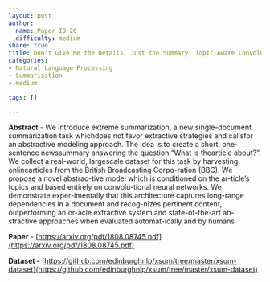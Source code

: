```yaml
---
layout: post
author:
  name: Paper ID 20
  difficulty: medium
share: true
title: Don't Give Me the Details, Just the Summary! Topic-Aware Convolutional Neural Networks for Extreme Summarization
categories:
- Natural Language Processing
- Summarization
- medium

tags: []

---
```

**Abstract** - We introduce extreme summarization, a new single-document summarization task whichdoes not favor extractive strategies and callsfor an abstractive modeling approach. The idea is to create a short, one-sentence newssummary answering the question “What is thearticle about?”. We collect a real-world, largescale dataset for this task by harvesting onlinearticles from the British Broadcasting Corpo-ration (BBC). We propose a novel abstrac-tive model which is conditioned on the ar-ticle’s topics and based entirely on convolu-tional neural networks. We demonstrate exper-imentally that this architecture captures long-range dependencies in a document and recog-nizes pertinent content, outperforming an or-acle extractive system and state-of-the-art ab-stractive approaches when evaluated automat-ically and by humans

**Paper** - [https://arxiv.org/pdf/1808.08745.pdf](https://arxiv.org/pdf/1808.08745.pdf)

**Dataset -** [https://github.com/edinburghnlp/xsum/tree/master/xsum-dataset](https://github.com/edinburghnlp/xsum/tree/master/xsum-dataset)
    